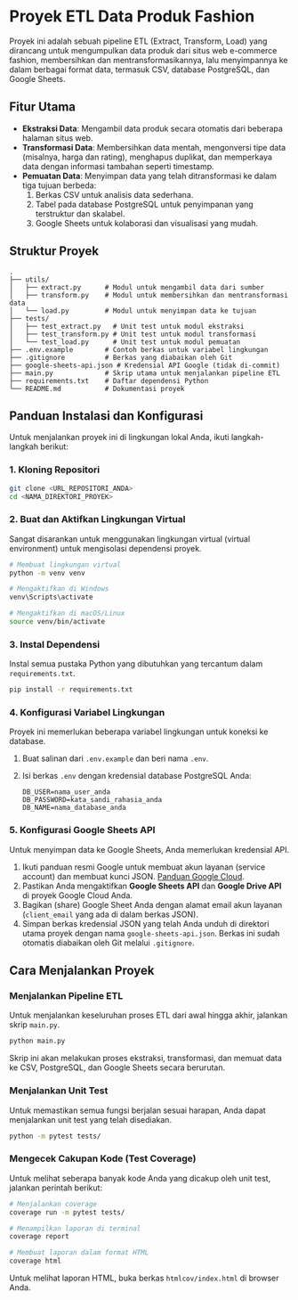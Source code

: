 # Proyek ETL Data Produk Fashion

Proyek ini adalah sebuah pipeline ETL (Extract, Transform, Load) yang dirancang untuk mengumpulkan data produk dari situs web e-commerce fashion, membersihkan dan mentransformasikannya, lalu menyimpannya ke dalam berbagai format data, termasuk CSV, database PostgreSQL, dan Google Sheets.

## Fitur Utama

- **Ekstraksi Data**: Mengambil data produk secara otomatis dari beberapa halaman situs web.
- **Transformasi Data**: Membersihkan data mentah, mengonversi tipe data (misalnya, harga dan rating), menghapus duplikat, dan memperkaya data dengan informasi tambahan seperti timestamp.
- **Pemuatan Data**: Menyimpan data yang telah ditransformasi ke dalam tiga tujuan berbeda:
    1.  Berkas CSV untuk analisis data sederhana.
    2.  Tabel pada database PostgreSQL untuk penyimpanan yang terstruktur dan skalabel.
    3.  Google Sheets untuk kolaborasi dan visualisasi yang mudah.

## Struktur Proyek

```
.
├── utils/
│   ├── extract.py      # Modul untuk mengambil data dari sumber
│   ├── transform.py    # Modul untuk membersihkan dan mentransformasi data
│   └── load.py         # Modul untuk menyimpan data ke tujuan
├── tests/
│   ├── test_extract.py   # Unit test untuk modul ekstraksi
│   ├── test_transform.py # Unit test untuk modul transformasi
│   └── test_load.py      # Unit test untuk modul pemuatan
├── .env.example        # Contoh berkas untuk variabel lingkungan
├── .gitignore          # Berkas yang diabaikan oleh Git
├── google-sheets-api.json # Kredensial API Google (tidak di-commit)
├── main.py             # Skrip utama untuk menjalankan pipeline ETL
├── requirements.txt    # Daftar dependensi Python
└── README.md           # Dokumentasi proyek
```

## Panduan Instalasi dan Konfigurasi

Untuk menjalankan proyek ini di lingkungan lokal Anda, ikuti langkah-langkah berikut:

### 1. Kloning Repositori

```bash
git clone <URL_REPOSITORI_ANDA>
cd <NAMA_DIREKTORI_PROYEK>
```

### 2. Buat dan Aktifkan Lingkungan Virtual

Sangat disarankan untuk menggunakan lingkungan virtual (virtual environment) untuk mengisolasi dependensi proyek.

```bash
# Membuat lingkungan virtual
python -m venv venv

# Mengaktifkan di Windows
venv\Scripts\activate

# Mengaktifkan di macOS/Linux
source venv/bin/activate
```

### 3. Instal Dependensi

Instal semua pustaka Python yang dibutuhkan yang tercantum dalam `requirements.txt`.

```bash
pip install -r requirements.txt
```

### 4. Konfigurasi Variabel Lingkungan

Proyek ini memerlukan beberapa variabel lingkungan untuk koneksi ke database.

1.  Buat salinan dari `.env.example` dan beri nama `.env`.
2.  Isi berkas `.env` dengan kredensial database PostgreSQL Anda:

    ```env
    DB_USER=nama_user_anda
    DB_PASSWORD=kata_sandi_rahasia_anda
    DB_NAME=nama_database_anda
    ```

### 5. Konfigurasi Google Sheets API

Untuk menyimpan data ke Google Sheets, Anda memerlukan kredensial API.

1.  Ikuti panduan resmi Google untuk membuat akun layanan (service account) dan membuat kunci JSON. [Panduan Google Cloud](https://cloud.google.com/iam/docs/creating-managing-service-account-keys).
2.  Pastikan Anda mengaktifkan **Google Sheets API** dan **Google Drive API** di proyek Google Cloud Anda.
3.  Bagikan (share) Google Sheet Anda dengan alamat email akun layanan (`client_email` yang ada di dalam berkas JSON).
4.  Simpan berkas kredensial JSON yang telah Anda unduh di direktori utama proyek dengan nama `google-sheets-api.json`. Berkas ini sudah otomatis diabaikan oleh Git melalui `.gitignore`.

## Cara Menjalankan Proyek

### Menjalankan Pipeline ETL

Untuk menjalankan keseluruhan proses ETL dari awal hingga akhir, jalankan skrip `main.py`.

```bash
python main.py
```

Skrip ini akan melakukan proses ekstraksi, transformasi, dan memuat data ke CSV, PostgreSQL, dan Google Sheets secara berurutan.

### Menjalankan Unit Test

Untuk memastikan semua fungsi berjalan sesuai harapan, Anda dapat menjalankan unit test yang telah disediakan.

```bash
python -m pytest tests/
```

### Mengecek Cakupan Kode (Test Coverage)

Untuk melihat seberapa banyak kode Anda yang dicakup oleh unit test, jalankan perintah berikut:

```bash
# Menjalankan coverage
coverage run -m pytest tests/

# Menampilkan laporan di terminal
coverage report

# Membuat laporan dalam format HTML
coverage html
```

Untuk melihat laporan HTML, buka berkas `htmlcov/index.html` di browser Anda.

